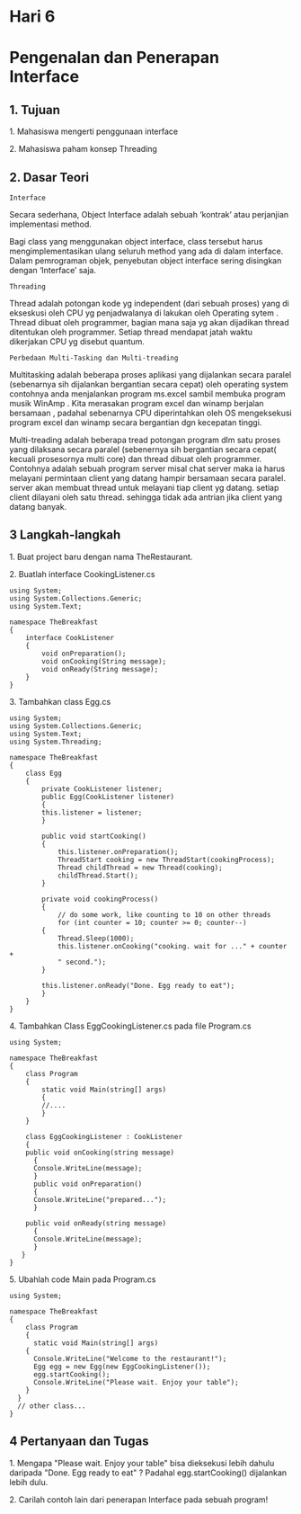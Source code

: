 <h1> Hari 6</h2>
<h1> Pengenalan dan Penerapan Interface</h1>

<h2>1. Tujuan</h2>
<p>1. Mahasiswa mengerti penggunaan interface</p>
<p>2. Mahasiswa paham konsep Threading</p>

<h2>2. Dasar Teori</h2>

<p><code>Interface</code></p>
<p>Secara sederhana, Object Interface adalah sebuah ‘kontrak’ atau perjanjian implementasi
method.</p>

<p>Bagi class yang menggunakan object interface, class tersebut harus mengimplementasikan
ulang seluruh method yang ada di dalam interface. Dalam pemrograman objek, penyebutan
object interface sering disingkan dengan ‘Interface’ saja.</p>

<p><code>Threading</p></code>
<p>Thread adalah potongan kode yg independent (dari sebuah proses) yang di ekseskusi oleh
CPU yg penjadwalanya di lakukan oleh Operating sytem . Thread dibuat oleh programmer,
bagian mana saja yg akan dijadikan thread ditentukan oleh programmer. Setiap thread
mendapat jatah waktu dikerjakan CPU yg disebut quantum.</p>


<p><code>Perbedaan Multi-Tasking dan Multi-treading</code><p>
  
<p>Multitasking adalah beberapa proses aplikasi yang dijalankan secara paralel (sebenarnya sih
dijalankan bergantian secara cepat) oleh operating system contohnya anda menjalankan
program ms.excel sambil membuka program musik WinAmp . Kita merasakan program excel
dan winamp berjalan bersamaan , padahal sebenarnya CPU diperintahkan oleh OS
mengeksekusi program excel dan winamp secara bergantian dgn kecepatan tinggi.</p>
  
  
<p>Multi-treading adalah beberapa tread potongan program dlm satu proses yang dilaksana
secara paralel (sebenernya sih bergantian secara cepat( kecuali prosesornya multi core) dan
thread dibuat oleh programmer. Contohnya adalah sebuah program server misal chat server
maka ia harus melayani permintaan client yang datang hampir bersamaan secara paralel.
server akan membuat thread untuk melayani tiap client yg datang. setiap client dilayani oleh
satu thread. sehingga tidak ada antrian jika client yang datang banyak.</p>

<h2>3 Langkah-langkah</h2>
<p>1. Buat project baru dengan nama TheRestaurant.</p>
<p>2. Buatlah interface CookingListener.cs</p>

```
using System;
using System.Collections.Generic;
using System.Text;

namespace TheBreakfast
{
    interface CookListener
    {
        void onPreparation();
        void onCooking(String message);
        void onReady(String message);
    }
}
```

<p>3. Tambahkan class Egg.cs</p>

```
using System;
using System.Collections.Generic;
using System.Text;
using System.Threading;

namespace TheBreakfast
{
    class Egg
    {
        private CookListener listener;
        public Egg(CookListener listener)
        {
        this.listener = listener;
        }
        
        public void startCooking()
        {
            this.listener.onPreparation();
            ThreadStart cooking = new ThreadStart(cookingProcess);
            Thread childThread = new Thread(cooking);
            childThread.Start();
        }
        
        private void cookingProcess()
        {
            // do some work, like counting to 10 on other threads
            for (int counter = 10; counter >= 0; counter--)
        {
            Thread.Sleep(1000);
            this.listener.onCooking("cooking. wait for ..." + counter +
            " second.");
        }
        
        this.listener.onReady("Done. Egg ready to eat");
        }
    }
}
```

<p>4. Tambahkan Class EggCookingListener.cs pada file Program.cs</p>

```
using System;

namespace TheBreakfast
{
    class Program
    {
        static void Main(string[] args)
        {
        //....
        }
    }
    
    class EggCookingListener : CookListener
    {
    public void onCooking(string message)
      {
      Console.WriteLine(message);
      }
      public void onPreparation()
      {
      Console.WriteLine("prepared...");
      }

    public void onReady(string message)
      {
      Console.WriteLine(message);
      }
   }
}
```

<p>5. Ubahlah code Main pada Program.cs</p>

```
using System;

namespace TheBreakfast
{
    class Program
    {
      static void Main(string[] args)
    {
      Console.WriteLine("Welcome to the restaurant!");
      Egg egg = new Egg(new EggCookingListener());
      egg.startCooking();
      Console.WriteLine("Please wait. Enjoy your table");
    }
  }
  // other class...
}
```

<h2> 4 Pertanyaan dan Tugas</h2>

<p>1. Mengapa "Please wait. Enjoy your table" bisa dieksekusi lebih dahulu daripada
"Done. Egg ready to eat" ? Padahal egg.startCooking() dijalankan lebih dulu.</p>

<p>2. Carilah contoh lain dari penerapan Interface pada sebuah program!</p>

